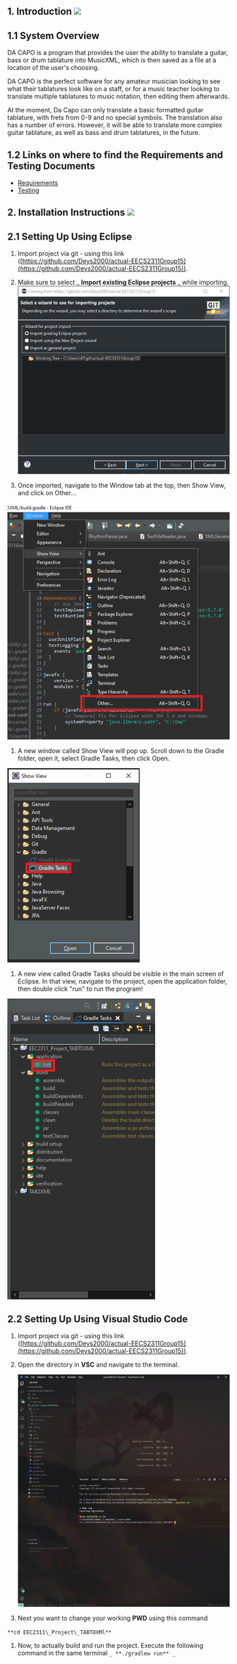 ## 1. Introduction ![](RackMultipart20210301-4-1e8kmev_html_981da44633f54b92.gif)

## **1.1 System Overview**

DA CAPO is a program that provides the user the ability to translate a guitar, bass or drum tablature into MusicXML, which is then saved as a file at a location of the user&#39;s choosing.

DA CAPO is the perfect software for any amateur musician looking to see what their tablatures look like on a staff, or for a music teacher looking to translate multiple tablatures to music notation, then editing them afterwards.

At the moment, Da Capo can only translate a basic formatted guitar tablature, with frets from 0-9 and no special symbols. The translation also has a number of errors. However, it will be able to translate more complex guitar tablature, as well as bass and drum tablatures, in the future.

##
## **1.2 Links on where to find the Requirements and Testing Documents**
- [Requirements](https://docs.google.com/document/d/1e6TOLw2BATm9XsG7jF8Gk9tFdCKltIL-go9Af51f5Sw/edit?usp=sharing)
- [Testing](https://docs.google.com/document/d/1OiztrqSeb4tApYALv-m1DQjSQHc3qtqlymFJoWkLy1M/edit?usp=sharing)


## 2. Installation Instructions ![](RackMultipart20210301-4-1e8kmev_html_981da44633f54b92.gif)

## **2.1 Setting Up Using Eclipse**

1. Import project via git - using this link ([https://github.com/Deys2000/actual-EECS2311Group15](https://github.com/Deys2000/actual-EECS2311Group15)).

1. Make sure to select _ **Import existing Eclipse projects** _ while importing. ![ImportAsEclpseProjexcts](importAs.png)
2. Once imported, navigate to the Window tab at the top, then Show View, and click on Other...

![windowToOther](windowToOther.png)

1. A new window called Show View will pop up. Scroll down to the Gradle folder, open it, select Gradle Tasks, then click Open.

![showViewToGradle](showViewToGradle.png)

1. A new view called Gradle Tasks should be visible in the main screen of Eclipse. In that view, navigate to the project, open the application folder, then double click &quot;run&quot; to run the program!

![buildToRunSmall](buildToRunSmall.png)

## **2.2 Setting Up Using Visual Studio Code**

1. Import project via git - using this link ([https://github.com/Deys2000/actual-EECS2311Group15](https://github.com/Deys2000/actual-EECS2311Group15)).

1. Open the directory in **VSC** and navigate to the terminal.

   ![vscTerminal](vscTerminal.PNG) 
2. Next you want to change your working **PWD** using this command

``**cd EEC2311\_Project\_TABTOXMl**``

1. Now, to actually build and run the project. Execute the following command in the same terminal ``_ **./gradlew run** _``
